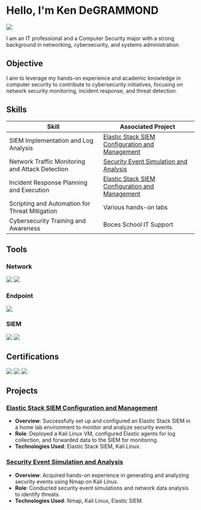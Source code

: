 # Hello, I'm Ken DeGRAMMOND
<a href="https://www.linkedin.com/in/ken-deg/"><img src="https://img.shields.io/badge/-LinkedIn-0072b1?&style=for-the-badge&logo=linkedin&logoColor=white" /></a>

I am an IT professional and a Computer Security major with a strong background in networking, cybersecurity, and systems administration.

## Objective
I aim to leverage my hands-on experience and academic knowledge in computer security to contribute to cybersecurity initiatives, focusing on network security monitoring, incident response, and threat detection.

## Skills
| Skill                                         | Associated Project         |
|-----------------------------------------------|----------------------------|
| SIEM Implementation and Log Analysis          | [Elastic Stack SIEM Configuration and Management](#projects) |
| Network Traffic Monitoring and Attack Detection | [Security Event Simulation and Analysis](#projects) |
| Incident Response Planning and Execution      | [Elastic Stack SIEM Configuration and Management](#projects) |
| Scripting and Automation for Threat Mitigation | Various hands-on labs |
| Cybersecurity Training and Awareness          | Boces School IT Support |

## Tools
### Network
<div>
    <img src="https://img.shields.io/badge/-Wireshark-1679A7?&style=for-the-badge&logo=Wireshark&logoColor=white" />
    <img src="https://img.shields.io/badge/-Suricata-EF3B2D?&style=for-the-badge&logo=Suricata&logoColor=white" />
</div>

### Endpoint
<div>
    <img src="https://img.shields.io/badge/-Microsoft_Defender_for_Endpoint-00A4EF?&style=for-the-badge&logo=Microsoft&logoColor=white" />
</div>

### SIEM
<div>
    <img src="https://img.shields.io/badge/-Splunk-000000?&style=for-the-badge&logo=Splunk&logoColor=white" />
    <img src="https://img.shields.io/badge/-Elastic-005571?&style=for-the-badge&logo=Elastic&logoColor=white" />
</div>

## Certifications
<div>
    <img src="https://img.shields.io/badge/-Red_Hat_System_Administration_I-RH124-EE0000?&style=for-the-badge&logo=Red-Hat&logoColor=white" />
    <img src="https://img.shields.io/badge/-Google_Cybersecurity_Certificate-4285F4?&style=for-the-badge&logo=Google&logoColor=white" />
    <img src="https://img.shields.io/badge/-FEMA_Certification-000080?&style=for-the-badge&logoColor=white" />
</div>

## Projects
### [Elastic Stack SIEM Configuration and Management](https://github.com/CyberKen1/Elastic-Stack-SIEM-Configuration-and-Management)
- **Overview**: Successfully set up and configured an Elastic Stack SIEM in a home lab environment to monitor and analyze security events.
- **Role**: Deployed a Kali Linux VM, configured Elastic agents for log collection, and forwarded data to the SIEM for monitoring.
- **Technologies Used**: Elastic Stack SIEM, Kali Linux.

### [Security Event Simulation and Analysis](https://github.com/CyberKen1/Security-Event-Simulation-and-Analysis/tree/main)
- **Overview**: Acquired hands-on experience in generating and analyzing security events using Nmap on Kali Linux.
- **Role**: Conducted security event simulations and network data analysis to identify threats.
- **Technologies Used**: Nmap, Kali Linux, Elastic SIEM.
